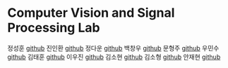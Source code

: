 # Computer Vision and Signal Processing Lab
정성훈 [github](https://github.com/currycurry915)
진인환 [github](https://github.com/InHwanJin)
정다운 [github](https://github.com/Da-OOn)
백창우 [github](https://github.com/higokri)
문형주 [github](https://github.com/MHJ0208)
우민수 [github](https://github.com/MinSooWoo123)
김태훈 [github](https://github.com/TriFullKim)
이우진 [github](https://github.com/woojin1833)
김소현 [github](https://github.com/sohyeon53)
김소형 [github](https://github.com/SohyeongKim-hub)
안재현 [github](https://github.com/jaehyeon201924149)
